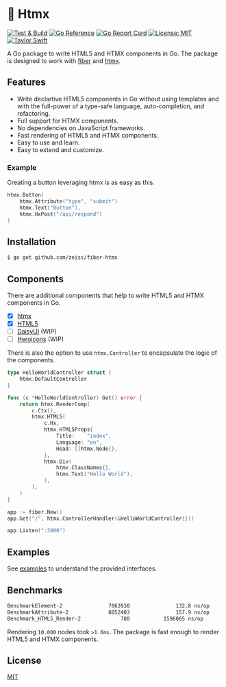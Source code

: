 # 🔨 Htmx

[![Test & Build](https://github.com/zeiss/fiber-htmx/actions/workflows/main.yml/badge.svg)](https://github.com/zeiss/fiber-htmx/actions/workflows/main.yml)
[![Go Reference](https://pkg.go.dev/badge/github.com/zeiss/fiber-htmx.svg)](https://pkg.go.dev/github.com/zeiss/fiber-htmx)
[![Go Report Card](https://goreportcard.com/badge/github.com/zeiss/fiber-htmx)](https://goreportcard.com/report/github.com/zeiss/fiber-htmx)
[![License: MIT](https://img.shields.io/badge/License-MIT-yellow.svg)](https://opensource.org/licenses/MIT)
[![Taylor Swift](https://img.shields.io/badge/secured%20by-taylor%20swift-brightgreen.svg)](https://twitter.com/SwiftOnSecurity)

A Go package to write HTML5 and HTMX components in Go. The package is designed to work with [fiber](http://gofiber.io) and [htmx](https://htmx.org/).

## Features

- Write declartive HTML5 components in Go without using templates and with the full-power of a type-safe language, auto-completion, and refactoring.
- Full support for HTMX components.
- No dependencies on JavaScript frameworks.
- Fast rendering of HTML5 and HTMX components.
- Easy to use and learn.
- Easy to extend and customize.

### Example

Creating a button leveraging htmx is as easy as this.

```go
htmx.Button(
    htmx.Attribute("type", "submit")
    htmx.Text("Button"),
    htmx.HxPost("/api/respond")
)
```

## Installation

```bash
$ go get github.com/zeiss/fiber-htmx
```

## Components

There are additional components that help to write HTML5 and HTMX components in Go.

- [x] [htmx](https://htmx.org/)
- [x] [HTML5](https://www.w3.org/TR/2011/WD-html5-20110405/)
- [ ] [DaisyUI](https://daisyui.com/) (WIP)
- [ ] [Heroicons](https://heroicons.com/) (WIP)

There is also the option to use `htmx.Controller` to encapsulate the logic of the components.

```go
type HelloWorldController struct {
    htmx.DefaultController
}

func (c *HelloWorldController) Get() error {
    return htmx.RenderComp(
		c.Ctx(),
		htmx.HTML5(
            c.Hx,
            htmx.HTML5Props{
                Title:    "index",
                Language: "en",
                Head: []htmx.Node{},
            },
            htmx.Div(
                htmx.ClassNames{},
                htmx.Text("Hello World"),
            ),
        ),
    )    
}

app := fiber.New()
app.Get("/", htmx.ControllerHandler(&HelloWorldController{}))

app.Listen(":3000")
```

## Examples

See [examples](https://github.com/zeiss/fiber-htmx/tree/master/examples) to understand the provided interfaces.

## Benchmarks

```bash
BenchmarkElement-2               7863930               132.8 ns/op
BenchmarkAttribute-2             8052403               157.9 ns/op
Benchmark_HTML5_Render-2             788           1596065 ns/op
```

Rendering `10.000` nodes took `>1.6ms`. The package is fast enough to render HTML5 and HTMX components. 

## License

[MIT](/LICENSE)

